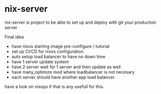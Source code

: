 # nix-server
nix-server si project to be able to set up and deploy with git your production server

Final idea
 - have nixos starting image pre-configure / tutorial
 - set up CI/CD for nixos configuration
 - auto setup load balancer to have no down time
 - have 1 server update system
 - have 2 server wait for 1 server and then update as well
 - have many_optimize mod where loadbalancer is not necesary
 - each server should have another app load balancer. 

have a look on nixops if that is any usefull for this. 

